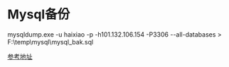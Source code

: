 # Mysql备份

mysqldump.exe -u haixiao -p -h101.132.106.154 -P3306  --all-databases  > F:\temp\mysql\mysql_bak.sql

[参考地址](https://www.cnblogs.com/kissdodog/p/4174421.html)



